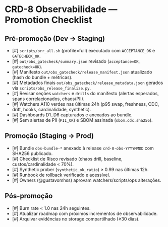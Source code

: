# CRD-8 Observabilidade — Promotion Checklist

## Pré-promoção (Dev → Staging)
- [#] `scripts/orr_all.sh` (profile=full) executado com `ACCEPTANCE_OK` e `GATECHECK_OK`.
- [#] `out/obs_gatecheck/summary.json` revisado (`acceptance=OK`, `gatecheck=OK`).
- [#] Manifesto `out/obs_gatecheck/release_manifest.json` atualizado (hash do bundle + métricas).
- [#] Metadados finais `out/obs_gatecheck/release_metadata.json` gerados via `scripts/obs_release_finalize.py`.
- [#] Revisar seções `watchers` e `drills` do manifesto (alertas esperados, spans correlacionados, chaos/PII).
- [#] Watchers A110 verdes nas últimas 24h (p95 swap, freshness, CDC, drift, hooks, cardinalidade, synthetic).
- [#] Dashboards D1..D6 capturados e anexados ao bundle.
- [#] Sem alertas de PII (`PII_OK`) e SBOM assinada (`sbom.cdx.sha256`).

## Promoção (Staging → Prod)
- [#] Bundle `obs-bundle-*` anexado à release `crd-8-obs-YYYYMMDD` com SHA256 publicado.
- [#] Checklist de Risco revisado (chaos drill, baseline, custos/cardinalidade < 70%).
- [#] Synthetic prober (`synthetic_ok_ratio`) ≥ 0.99 nas últimas 12h.
- [#] Runbook de rollback verificado e acessível.
- [#] Owners (@gustavomhss) aprovam watchers/scripts/ops alterações.

## Pós-promoção
- [#] Burn rate < 1.0 nas 24h seguintes.
- [#] Atualizar roadmap com próximos incrementos de observabilidade.
- [#] Arquivar evidências no storage compartilhado (≥30 dias). 
